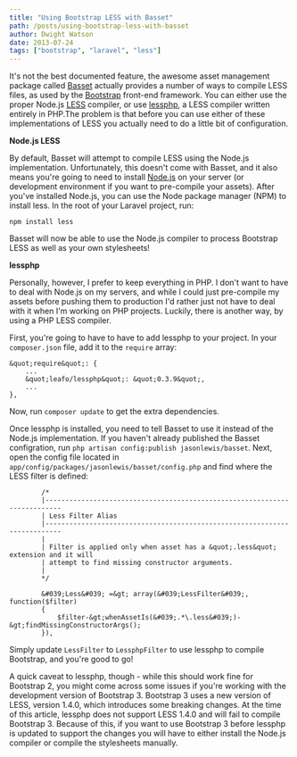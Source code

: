 ```yaml
---
title: "Using Bootstrap LESS with Basset"
path: /posts/using-bootstrap-less-with-basset
author: Dwight Watson
date: 2013-07-24
tags: ["bootstrap", "laravel", "less"]
---
```


It&#039;s not the best documented feature, the awesome asset management package called [Basset](http://jasonlewis.me/code/basset) actually provides a number of ways to compile LESS files, as used by the [Bootstrap](http://getbootstrap.com) front-end framework. You can either use the proper Node.js [LESS](http://lesscss.org/) compiler, or use [lessphp](https://github.com/leafo/lessphp), a LESS compiler written entirely in PHP.The problem is that before you can use either of these implementations of LESS you actually need to do a little bit of configuration.

**Node.js LESS**

By default, Basset will attempt to compile LESS using the Node.js implementation. Unfortunately, this doesn&#039;t come with Basset, and it also means you&#039;re going to need to install [Node.js](http://nodejs.org/) on your server (or development environment if you want to pre-compile your assets). After you&#039;ve installed Node.js, you can use the Node package manager (NPM) to install less. In the root of your Laravel project, run:

`npm install less`

Basset will now be able to use the Node.js compiler to process Bootstrap LESS as well as your own stylesheets!

**lessphp**

Personally, however, I prefer to keep everything in PHP. I don&#039;t want to have to deal with Node.js on my servers, and while I could just pre-compile my assets before pushing them to production I&#039;d rather just not have to deal with it when I&#039;m working on PHP projects. Luckily, there is another way, by using  a PHP LESS compiler.

First, you&#039;re going to have to have to add lessphp to your project. In your `composer.json` file, add it to the `require` array:

	&quot;require&quot;: {
        ...
		&quot;leafo/lessphp&quot;: &quot;0.3.9&quot;,
		...
	},
	
Now, run `composer update` to get the extra dependencies.

Once lessphp is installed, you need to tell Basset to use it instead of the Node.js implementation. If you haven&#039;t already published the Basset configration, run `php artisan config:publish jasonlewis/basset`. Next, open the config file located in `app/config/packages/jasonlewis/basset/config.php` and find where the LESS filter is defined:

            /*
            |--------------------------------------------------------------------------
            | Less Filter Alias
            |--------------------------------------------------------------------------
            |
            | Filter is applied only when asset has a &quot;.less&quot; extension and it will
            | attempt to find missing constructor arguments.
            |
            */

            &#039;Less&#039; =&gt; array(&#039;LessFilter&#039;, function($filter)
            {
                $filter-&gt;whenAssetIs(&#039;.*\.less&#039;)-&gt;findMissingConstructorArgs();
            }),
			
Simply update `LessFilter` to `LessphpFilter` to use lessphp to compile Bootstrap, and you&#039;re good to go!

A quick caveat to lessphp, though - while this should work fine for Bootstrap 2, you might come across some issues if you&#039;re working with the development version of Bootstrap 3. Bootstrap 3 uses a new version of LESS, version 1.4.0, which introduces some breaking changes. At the time of this article, lessphp does not support LESS 1.4.0 and will fail to compile Bootstrap 3. Because of this, if you want to use Bootstrap 3 before lessphp is updated to support the changes you will have to either install the Node.js compiler or compile the stylesheets manually.


